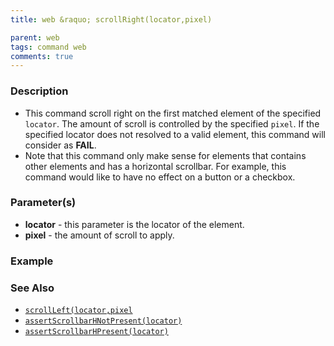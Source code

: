 ```yaml
---
title: web &raquo; scrollRight(locator,pixel)

parent: web
tags: command web
comments: true
---
```


### Description

- This command scroll right on the first matched element of the specified `locator`.  The amount of scroll is controlled by the specified `pixel`.   If the specified locator does not resolved to a valid element, this command will consider as **FAIL**.
- Note that this command only make sense for elements that contains other elements and has a horizontal scrollbar.  For example, this command would like to have no effect on a button or a checkbox.

### Parameter(s)

- **locator** - this parameter is the locator of the element.
- **pixel** - the amount of scroll to apply.

### Example

### See Also

- [`scrollLeft(locator,pixel`](scrollLeft(locator,pixel))
- [`assertScrollbarHNotPresent(locator)`](assertScrollbarHNotPresent(locator))
- [`assertScrollbarHPresent(locator)`](assertScrollbarHPresent(locator))